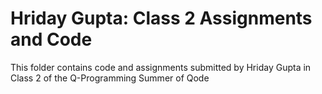 # Hriday Gupta: Class 2 Assignments and Code
This folder contains code and assignments submitted by Hriday Gupta in Class 2 of the Q-Programming Summer of Qode